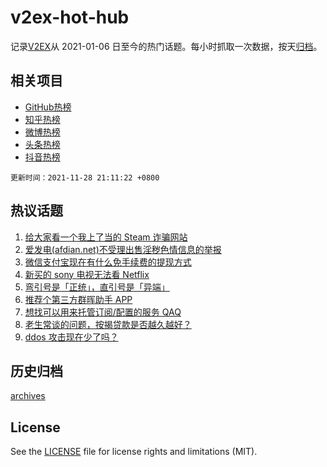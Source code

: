 # v2ex-hot-hub

 记录[V2EX](https://www.v2ex.com/)从 2021-01-06 日至今的热门话题。每小时抓取一次数据，按天[归档](archives)。
 
 ## 相关项目

- [GitHub热榜](https://github.com/snaildev/github-hot-hub)
- [知乎热榜](https://github.com/snaildev/zhihu-hot-hub)
- [微博热榜](https://github.com/snaildev/weibo-hot-hub)
- [头条热榜](https://github.com/snaildev/toutiao-hot-hub)
- [抖音热榜](https://github.com/snaildev/douyin-hot-hub)


 `更新时间：2021-11-28 21:11:22 +0800`

## 热议话题

1. [给大家看一个我上了当的 Steam 诈骗网站](https://www.v2ex.com/t/818457)
1. [爱发电(afdian.net)不受理出售淫秽色情信息的举报](https://www.v2ex.com/t/818534)
1. [微信支付宝现在有什么免手续费的提现方式](https://www.v2ex.com/t/818482)
1. [新买的 sony 电视无法看 Netflix](https://www.v2ex.com/t/818437)
1. [弯引号是「正统」，直引号是「异端」](https://www.v2ex.com/t/818465)
1. [推荐个第三方群晖助手 APP](https://www.v2ex.com/t/818445)
1. [想找可以用来托管订阅/配置的服务 QAQ](https://www.v2ex.com/t/818427)
1. [老生常谈的问题，按揭贷款是否越久越好？](https://www.v2ex.com/t/818508)
1. [ddos 攻击现在少了吗？](https://www.v2ex.com/t/818461)

## 历史归档

[archives](archives)

## License

See the [LICENSE](LICENSE) file for license rights and limitations (MIT).
